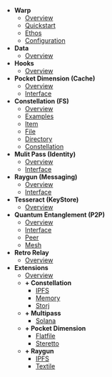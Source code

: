 - **Warp**
  - [Overview](README.md)
  - [Quickstart](quickstart.md)
  - [Ethos](ethos.md)
  - [Configuration](configuration.md)
- **Data**
  - [Overview](data/overview.md)
- **Hooks**
  - [Overview](hooks/overview.md)
- **Pocket Dimension (Cache)**
  - [Overview](pocketdimension/overview.md)
  - [Interface](pocketdimension/interface.md)
- **Constellation (FS)**
  - [Overview](constellation/overview.md)
  - [Examples](constellation/examples.md)
  - [Item](constellation/item.md)
  - [File](constellation/file.md)
  - [Directory](constellation/directory.md)
  - [Constellation](constellation/constellation.md)
- **Mulit Pass (Identity)**
  - [Overview](identity/overview.md)
  - [Interface](identity/interface.md)
- **Raygun (Messaging)**
  - [Overview](raygun/overview.md)
  - [Interface](raygun/interface.md)
- **Tesseract (KeyStore)**
  - [Overview](tesseract/overview.md)
- **Quantum Entanglement (P2P)**
  - [Overview](qep2p/Overview.md)
  - [Interface](qep2p/Interface.md)
  - [Peer](qep2p/Peer.md)
  - [Mesh](qep2p/Mesh.md)
- **Retro Relay**
  - [Overview](api/overview.md)
- **Extensions**
  - [Overview](extensions/overview)
  - **+ Constellation**
    - [IPFS](extensions/constellation/ipfs.md)
    - [Memory](extensions/constellation/memory.md)
    - [Storj](extensions/constellation/storj.md)
  - **+ Multipass**
    - [Solana](extensions/multipass/solana.md)
  - **+ Pocket Dimension**
    - [Flatfile](extensions/pocketdimension/flatfile.md)
    - [Steretto](extensions/pocketdimension/stretto.md)
  - **+ Raygun**
    - [IPFS](extensions/raygun/ipfs.md)
    - [Textile](extensions/raygun/textile.md)
